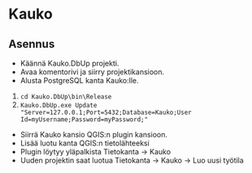 # Kauko
## Asennus
- Käännä Kauko.DbUp projekti.
- Avaa komentorivi ja siirry projektikansioon.
- Alusta PostgreSQL kanta Kauko:lle.

1. `cd Kauko.DbUp\bin\Release`
2. `Kauko.DbUp.exe Update "Server=127.0.0.1;Port=5432;Database=Kauko;User Id=myUsername;Password=myPassword;"`

- Siirrä Kauko kansio QGIS:n plugin kansioon.
- Lisää luotu kanta QGIS:n tietolähteeksi
- Plugin löytyy yläpalkista Tietokanta &rarr; Kauko
- Uuden projektin saat luotua Tietokanta &rarr; Kauko &rarr; Luo uusi työtila